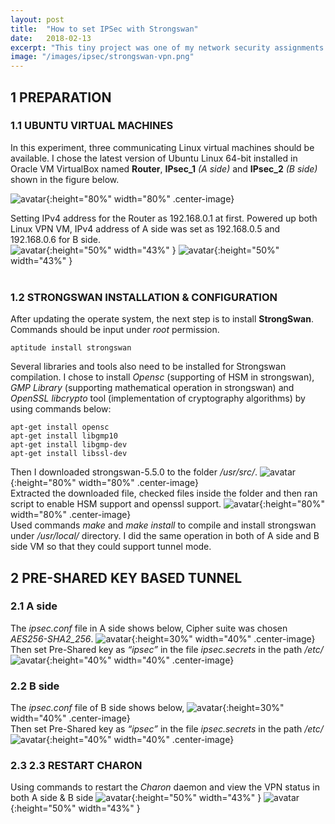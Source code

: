 ```yaml
---
layout: post
title:  "How to set IPSec with Strongswan"
date:   2018-02-13
excerpt: "This tiny project was one of my network security assignments when I was in Bham. It might be replaced by SSL recent years but still a well designed technology"
image: "/images/ipsec/strongswan-vpn.png"
---
```


## 1	PREPARATION

###	1.1	UBUNTU VIRTUAL MACHINES

In this experiment, three communicating Linux virtual machines should be available. I chose the latest version of Ubuntu Linux 64-bit installed in Oracle VM VirtualBox named <b>Router</b>, <b>IPsec_1</b> <i>(A side)</i> and <b>IPsec_2</b> <i>(B side)</i> shown in the figure below.<br>

![avatar](/images/ipsec/ipsec1_1_1.png){:height="80%" width="80%" .center-image}
<br>

Setting IPv4 address for the Router as 192.168.0.1 at first. Powered up both Linux VPN VM, IPv4 address of A side was set as 192.168.0.5 and 192.168.0.6 for B side.<br>
![avatar](/images/ipsec/ipsec1_1_2.png){:height="50%" width="43%" }
![avatar](/images/ipsec/ipsec1_1_4.png){:height="50%" width="43%" }
<br><br>


###	1.2	STRONGSWAN INSTALLATION & CONFIGURATION

After updating the operate system, the next step is to install <b>StrongSwan</b>.<br>
Commands should be input under <i>root</i> permission.
```
aptitude install strongswan
```
Several libraries and tools also need to be installed for Strongswan compilation. I chose to install <i>Opensc</i> (supporting of HSM in strongswan), <i>GMP Library</i> (supporting mathematical operation in strongswan) and <i>OpenSSL libcrypto</i> tool (implementation of cryptography algorithms) by using commands below:
```
apt-get install opensc
apt-get install libgmp10
apt-get install libgmp-dev
apt-get install libssl-dev
```
Then I downloaded strongswan-5.5.0 to the folder <i>/usr/src/</i>.
![avatar](/images/ipsec/ipsec1_1_5.png){:height="80%" width="80%" .center-image}<br>
Extracted the downloaded file, checked files inside the folder and then ran script to enable HSM support and openssl support.
![avatar](/images/ipsec/ipsec1_1_6.png){:height="80%" width="80%" .center-image}<br>
Used commands <i>make</i> and <i>make install</i> to compile and install strongswan under <i>/usr/local/</i> directory. I did the same operation in both of A side and B side VM so that they could support tunnel mode.
## 2	PRE-SHARED KEY BASED TUNNEL

### 2.1 A side

The <i>ipsec.conf</i> file in A side shows below, Cipher suite was chosen <i>AES256-SHA2_256</i>.
![avatar](/images/ipsec/ipsec2_1_1.png){:height=30%" width="40%" .center-image}
<br>
Then set Pre-Shared key as <i>“ipsec”</i> in the file <i>ipsec.secrets</i> in the path <i>/etc/</i>
![avatar](/images/ipsec/ipsec2_1_2.png){:height="40%" width="40%" .center-image}
<br>
### 2.2 B side
The <i>ipsec.conf</i> file of B side shows below,
![avatar](/images/ipsec/ipsec2_2_1.png){:height=30%" width="40%" .center-image}
<br>
Then set Pre-Shared key as <i>“ipsec”</i> in the file <i>ipsec.secrets</i> in the path <i>/etc/</i>
![avatar](/images/ipsec/ipsec2_2_2.png){:height="40%" width="40%" .center-image}
<br>
### 2.3 2.3	RESTART CHARON

Using commands to restart the <i>Charon</i> daemon and view the VPN status in both A side & B side
![avatar](/images/ipsec/ipsec2_3_1.png){:height="50%" width="43%" }
![avatar](/images/ipsec/ipsec2_3_2.png){:height="50%" width="43%" }
